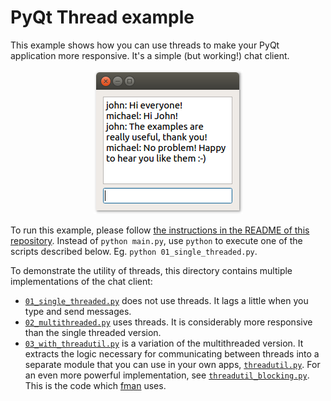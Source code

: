 # PyQt Thread example

This example shows how you can use threads to make your PyQt application more responsive. It's a simple (but working!) chat client.

<p align="center"><img src="pyqt-thread-example.png" alt="PyQt Thread Example"></p>

To run this example, please follow [the instructions in the README of this repository](https://github.com/1mh/pyqt-examples#running-the-examples). Instead of `python main.py`, use `python` to execute one of the scripts described below. Eg. `python 01_single_threaded.py`.

To demonstrate the utility of threads, this directory contains multiple implementations of the chat client:

 * [`01_single_threaded.py`](01_single_threaded.py) does not use threads. It lags a little when you type and send messages.
 * [`02_multithreaded.py`](02_multithreaded.py) uses threads. It is considerably more responsive than the single threaded version.
 * [`03_with_threadutil.py`](03_with_threadutil.py) is a variation of the multithreaded version. It extracts the logic necessary for communicating between threads into a separate module that you can use in your own apps, [`threadutil.py`](threadutil.py). For an even more powerful implementation, see [`threadutil_blocking.py`](threadutil_blocking.py). This is the code which [fman](https://fman.io) uses.
